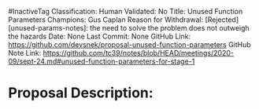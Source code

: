 #InactiveTag
Classification:
Human Validated: No
Title: Unused Function Parameters
Champions: Gus Caplan
Reason for Withdrawal: [Rejected][unused-params-notes]: the need to solve the problem does not outweigh the hazards
Date: None
Last Commit: None
GitHub Link: https://github.com/devsnek/proposal-unused-function-parameters
GitHub Note Link: https://github.com/tc39/notes/blob/HEAD/meetings/2020-09/sept-24.md#unused-function-parameters-for-stage-1

# Proposal Description:
